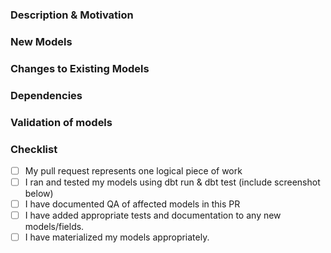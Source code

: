 ### Description & Motivation
<!--
Please describe the goal of your PR. This is the intro to your PR and should allow the reviewer to quickly be able to understand the reason for opening this PR. If your actual code is the “how”, the description is the “what” and “why.” Include links to any tasks or documentation that may be relevant and helpful for review
-->


### New Models
<!--
Outline the purpose, grain, core fields, and additional details surrounding the logic used in the model where relevant.
-->


### Changes to Existing Models
<!--
Outline changes for each model that was updated with added detail about changes that were made.
-->


### Dependencies
<!--
Include a screenshot of the updated DAG through at least 2 steps downstream of the update model(s). This is intended to highlight what models are impacted by the changes - where relevant for changes made early in the DAG, not primary end models impacted here as well.
-->


### Validation of models
<!--
 How does the model output compare to the existing source of truth / expected behavior? This should include links to any QA spreadsheets, screenshots of changes in outputs, example queries used for validation, and any other relevant information surrounding the validation of model updates.
-->


### Checklist
<!--
ALL ITEMS SHOULD BE COMPLETE BEFORE REQUESTING REVIEW
-->

- [ ] My pull request represents one logical piece of work
- [ ] I ran and tested my models using dbt run & dbt test (include screenshot below)
- [ ] I have documented QA of affected models in this PR
- [ ] I have added appropriate tests and documentation to any new models/fields.
- [ ] I have materialized my models appropriately.
